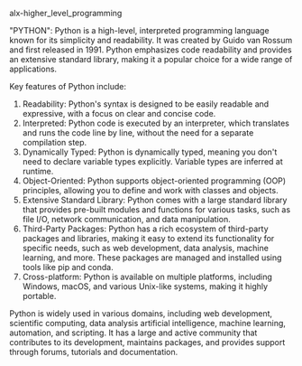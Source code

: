 alx-higher_level_programming

"PYTHON":
Python is a high-level, interpreted programming language known for its simplicity and readability.
It was created by Guido van Rossum and first released in 1991.
Python emphasizes code readability and provides an extensive standard library,
making it a popular choice for a wide range of applications.

Key features of Python include:
1. Readability: Python's syntax is designed to be easily readable and expressive,
   with a focus on clear and concise code.
2. Interpreted: Python code is executed by an interpreter, which translates and runs
   the code line by line, without the need for a separate compilation step.
3. Dynamically Typed: Python is dynamically typed, meaning you don't need to declare
   variable types explicitly. Variable types are inferred at runtime.
4. Object-Oriented: Python supports object-oriented programming (OOP) principles,
   allowing you to define and work with classes and objects.
5. Extensive Standard Library: Python comes with a large standard library that provides
   pre-built modules and functions for various tasks,
   such as file I/O, network communication, and data manipulation.
6. Third-Party Packages: Python has a rich ecosystem of third-party packages and libraries,
   making it easy to extend its functionality for specific needs, such as web development,
   data analysis, machine learning, and more.
   These packages are managed and installed using tools like pip and conda.
7. Cross-platform: Python is available on multiple platforms, including Windows, macOS,
   and various Unix-like systems, making it highly portable.

Python is widely used in various domains, including web development, scientific computing, data analysis
artificial intelligence, machine learning, automation, and scripting. It has a large and active community
that contributes to its development, maintains packages, and provides support through forums, tutorials
and documentation.

